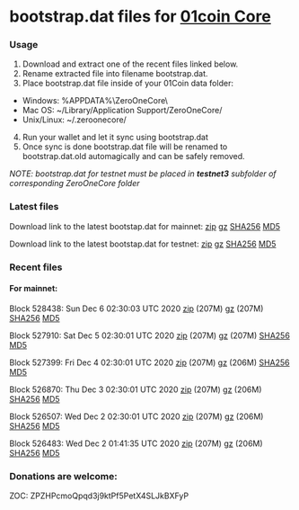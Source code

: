 # bootstrap.dat files for [01coin Core](https://01coin.io)

### Usage

1. Download and extract one of the recent files linked below.
2. Rename extracted file into filename bootstrap.dat.
3. Place bootstrap.dat file inside of your 01Coin data folder:
 - Windows: %APPDATA%\ZeroOneCore\
 - Mac OS: ~/Library/Application Support/ZeroOneCore/
 - Unix/Linux: ~/.zeroonecore/
4. Run your wallet and let it sync using bootstrap.dat
5. Once sync is done bootstrap.dat file will be renamed to bootstrap.dat.old automagically and can be safely removed.

_NOTE: bootstrap.dat for testnet must be placed in **testnet3** subfolder of corresponding ZeroOneCore folder_

### Latest files
Download link to the latest bootstap.dat for mainnet: [zip](https://files.01coin.io/mainnet/bootstrap.dat.zip) [gz](https://files.01coin.io/mainnet/bootstrap.dat.tar.gz) [SHA256](https://files.01coin.io/mainnet/sha256.txt) [MD5](https://files.01coin.io/mainnet/md5.txt)

Download link to the latest bootstap.dat for testnet: [zip](https://files.01coin.io/testnet/bootstrap.dat.zip) [gz](https://files.01coin.io/testnet/bootstrap.dat.tar.gz) [SHA256](https://files.01coin.io/testnet/sha256.txt) [MD5](https://files.01coin.io/testnet/md5.txt)

### Recent files

#### For mainnet:

Block 528438: Sun Dec  6 02:30:03 UTC 2020 [zip](https://files.01coin.io/mainnet/2020-12-06/bootstrap.dat.zip) (207M) [gz](https://files.01coin.io/mainnet/2020-12-06/bootstrap.dat.tar.gz) (207M) [SHA256](https://files.01coin.io/mainnet/2020-12-06/sha256.txt) [MD5](https://files.01coin.io/mainnet/2020-12-06/md5.txt)

Block 527910: Sat Dec  5 02:30:01 UTC 2020 [zip](https://files.01coin.io/mainnet/2020-12-05/bootstrap.dat.zip) (207M) [gz](https://files.01coin.io/mainnet/2020-12-05/bootstrap.dat.tar.gz) (207M) [SHA256](https://files.01coin.io/mainnet/2020-12-05/sha256.txt) [MD5](https://files.01coin.io/mainnet/2020-12-05/md5.txt)

Block 527399: Fri Dec  4 02:30:01 UTC 2020 [zip](https://files.01coin.io/mainnet/2020-12-04/bootstrap.dat.zip) (207M) [gz](https://files.01coin.io/mainnet/2020-12-04/bootstrap.dat.tar.gz) (206M) [SHA256](https://files.01coin.io/mainnet/2020-12-04/sha256.txt) [MD5](https://files.01coin.io/mainnet/2020-12-04/md5.txt)

Block 526870: Thu Dec  3 02:30:01 UTC 2020 [zip](https://files.01coin.io/mainnet/2020-12-03/bootstrap.dat.zip) (207M) [gz](https://files.01coin.io/mainnet/2020-12-03/bootstrap.dat.tar.gz) (206M) [SHA256](https://files.01coin.io/mainnet/2020-12-03/sha256.txt) [MD5](https://files.01coin.io/mainnet/2020-12-03/md5.txt)

Block 526507: Wed Dec  2 02:30:01 UTC 2020 [zip](https://files.01coin.io/mainnet/2020-12-02/bootstrap.dat.zip) (207M) [gz](https://files.01coin.io/mainnet/2020-12-02/bootstrap.dat.tar.gz) (206M) [SHA256](https://files.01coin.io/mainnet/2020-12-02/sha256.txt) [MD5](https://files.01coin.io/mainnet/2020-12-02/md5.txt)

Block 526483: Wed Dec  2 01:41:35 UTC 2020 [zip](https://files.01coin.io/mainnet/2020-12-02/bootstrap.dat.zip) (207M) [gz](https://files.01coin.io/mainnet/2020-12-02/bootstrap.dat.tar.gz) (206M) [SHA256](https://files.01coin.io/mainnet/2020-12-02/sha256.txt) [MD5](https://files.01coin.io/mainnet/2020-12-02/md5.txt)


### Donations are welcome:

ZOC: ZPZHPcmoQpqd3j9ktPf5PetX4SLJkBXFyP
